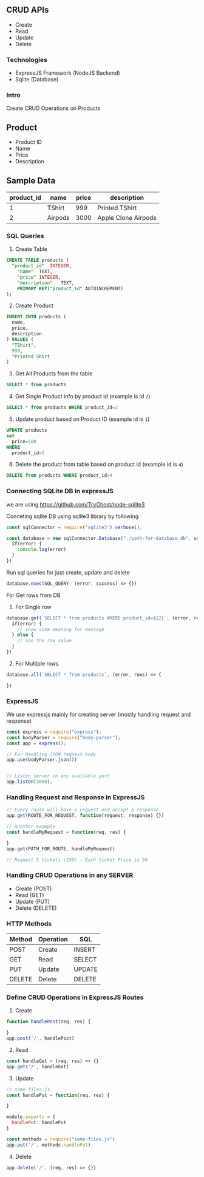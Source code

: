 ## CRUD APIs

- Create
- Read
- Update
- Delete

### Technologies
- ExpressJS Framework (NodeJS Backend)
- Sqlite (Database)

### Intro
Create CRUD Operations on Products 


## Product
- Product ID 
- Name
- Price
- Description


## Sample Data
| product_id | name | price | description |
| --- | --- | --- | --- |
| 1 | TShirt | 999 | Printed TShirt
| 2 | Airpods | 3000 | Apple Clone Airpods


### SQL Queries
1. Create Table
```sql
CREATE TABLE products (
  "product_id"	INTEGER,
	"name"	TEXT,
	"price"	INTEGER,
	"description"	TEXT,
	PRIMARY KEY("product_id" AUTOINCREMENT)
);
```

2. Create Product
```sql
INSERT INTO products (
  name,
  price,
  description
) VALUES (
  "TShirt",
  999,
  "Printed Shirt
)
```

3. Get All Products from the table
```sql
SELECT * from products
```

4. Get Single Product info by product id (example is id `2`)
```sql
SELECT * from products WHERE product_id=2
```

5. Update product based on Product ID (example id is `1`)
```sql
UPDATE products
set
  price=500
WHERE 
  product_id=1
```

6. Delete the product from table based on product id (example id is `4`)
```sql
DELETE from products WHERE product_id=4
```


### Connecting SQLite DB in expressJS
we are using https://github.com/TryGhost/node-sqlite3


Conneting sqlite DB using sqlite3 library by following
```js
const sqlConnector = require('sqlite3').verbose();

const database = new sqlConnector.Database("./path-for-database.db", sqlConnector.OPEN_READWRITE, (error) => {
  if(error) {
    console.log(error)
  }
})
```

Run sql queries for just create, update and delete 
```js
database.exec(SQL_QUERY, (error, success) => {})
```

For Get rows from DB
1. For Single row
```js
database.get(`SELECT * from products WHERE product_id=${2}`, (error, row) => {
  if(error) {
    // show some meaning for message
  } else {
    // use the row value
  }
})
```
2. For Multiple rows
```js
database.all(`SELECT * from products`, (error, rows) => {

})
```


### ExpressJS 
We use expressjs mainly for creating server (mostly handling request and response) 
```js
const express = require("express");
const bodyParser = require("body-parser");
const app = express();

// For Handling JSON request body
app.use(bodyParser.json())


// Listen server on any available port
app.listen(3000); 
```

### Handling Request and Response in ExpressJS
```js
// Every route will have a request and accept a response
app.get(ROUTE_FOR_REQUEST, function(request, response) {})

// Another example
const handleMyRequest = function(req, res) {

}
app.get(PATH_FOR_ROUTE, handleMyRequest)

// Request 5 tickets (150) - Each ticket Price is 50
```

### Handling CRUD Operations in any SERVER
- Create (POST)
- Read (GET)
- Update (PUT)
- Delete (DELETE)

### HTTP Methods
| Method | Operation | SQL 
| --- | --- | --- |
| POST | Create | INSERT
| GET | Read | SELECT
| PUT | Update | UPDATE
| DELETE | Delete | DELETE

### Define CRUD Operations in ExpressJS Routes
1. Create
```js
function handlePost(req, res) {

}
app.post('/', handlePost)
```

2. Read
```js
const handleGet = (req, res) => {}
app.get('/', handleGet)
```

3. Update
```js
// some-files.js
const handlePut = function(req, res) {

}

module.exports = {
  handlePut: handlePut
}

const methods = require("some-files.js")
app.put('/', methods.handlePut)
```

4. Delete
```js
app.delete('/', (req, res) => {})
```

